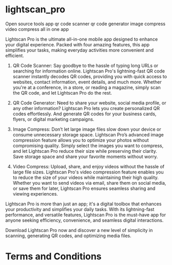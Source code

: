 # lightscan_pro
Open source tools app qr code scanner qr code generator image compress video compress all in one app

Lightscan Pro is the ultimate all-in-one mobile app designed to enhance your digital experience. Packed with four amazing features, this app simplifies your tasks, making everyday activities more convenient and efficient.

1. QR Code Scanner:
Say goodbye to the hassle of typing long URLs or searching for information online. Lightscan Pro's lightning-fast QR code scanner instantly decodes QR codes, providing you with quick access to websites, contact information, event details, and much more. Whether you're at a conference, in a store, or reading a magazine, simply scan the QR code, and let Lightscan Pro do the rest.

2. QR Code Generator:
Need to share your website, social media profile, or any other information? Lightscan Pro lets you create personalized QR codes effortlessly. And generate QR codes for your business cards, flyers, or digital marketing campaigns.

3. Image Compress:
Don’t let large image files slow down your device or consume unnecessary storage space. Lightscan Pro’s advanced image compression feature allows you to optimize your photos without compromising quality. Simply select the images you want to compress, and let Lightscan Pro reduce their size while preserving their clarity. Save storage space and share your favorite moments without worry.

4. Video Compress:
Upload, share, and enjoy videos without the hassle of large file sizes. Lightscan Pro's video compression feature enables you to reduce the size of your videos while maintaining their high quality. Whether you want to send videos via email, share them on social media, or save them for later, Lightscan Pro ensures seamless sharing and viewing experiences.

Lightscan Pro is more than just an app; it's a digital toolbox that enhances your productivity and simplifies your daily tasks. With its lightning-fast performance, and versatile features, Lightscan Pro is the must-have app for anyone seeking efficiency, convenience, and seamless digital interactions.

Download Lightscan Pro now and discover a new level of simplicity in scanning, generating QR codes, and optimizing media files.

# Terms and Conditions
